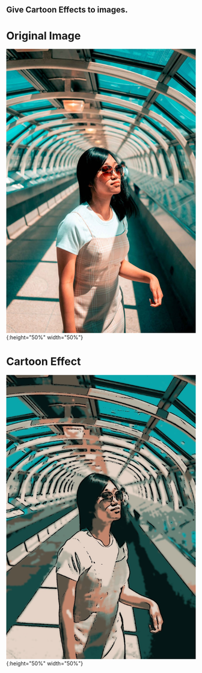 ## Give Cartoon Effects to images.


# Original Image
![Original Photo](https://github.com/prateekmaj21/Image-Processing-Tasks/blob/main/Cartoon%20Effect%20to%20Photos/person.jpeg) {:height="50%" width="50%"}

# Cartoon Effect
![Cartoon Effect](https://github.com/prateekmaj21/Image-Processing-Tasks/blob/main/Cartoon%20Effect%20to%20Photos/cartoon.jpg) {:height="50%" width="50%"}
